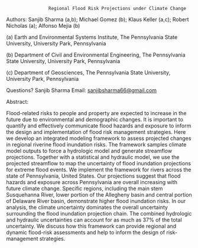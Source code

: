                     Regional Flood Risk Projections under Climate Change
		    
Authors: Sanjib Sharma (a,b); Michael Gomez (b); Klaus Keller (a,c); Robert Nicholas (a); Alfonso Mejia (b)

(a) Earth and Environmental Systems Institute, The Pennsylvania State University, University Park, Pennsylvania

(b) Department of Civil and Environmental Engineering, The Pennsylvania State University, University Park, Pennsylvania

(c) Department of Geosciences, The Pennsylvania State University, University Park, Pennsylvania

Questions? Sanjib Sharma Email: sanjibsharma66@gmail.com

Abstract:

Flood-related risks to people and property are expected to increase in the future due to environmental and demographic changes. It is important to quantify and effectively communicate flood hazards and exposure to inform the design and implementation of flood risk management strategies. Here we develop an integrated modeling framework to assess projected changes in regional riverine flood inundation risks. The framework samples climate model outputs to force a hydrologic model and generate streamflow projections. Together with a statistical and hydraulic model, we use the projected streamflow to map the uncertainty of flood inundation projections for extreme flood events. We implement the framework for rivers across the state of Pennsylvania, United States. Our projections suggest that flood hazards and exposure across Pennsylvania are overall increasing with future climate change. Specific regions, including the main stem Susquehanna River, lower portion of the Allegheny basin and central portion of Delaware River basin, demonstrate higher flood inundation risks. In our analysis, the climate uncertainty dominates the overall uncertainty surrounding the flood inundation projection chain. The combined hydrologic and hydraulic uncertainties can account for as much as 37% of the total uncertainty. We discuss how this framework can provide regional and dynamic flood-risk assessments and help to inform the design of risk-management strategies.
